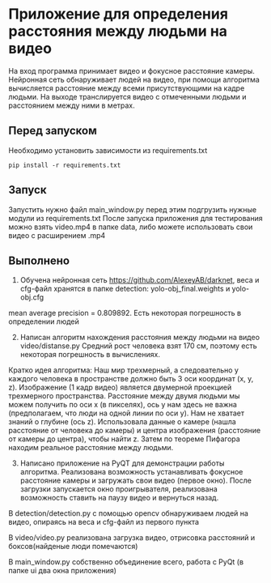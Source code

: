 # Приложение для определения расстояния между людьми на видео
На вход программа принимает видео и фокусное расстояние камеры. Нейронная сеть обнаруживает людей на видео, при помощи алгоритма вычисляется расстояние между всеми присутствующими на кадре людьми. На выходе транслируется видео с отмеченными людьми и расстоянием между ними в метрах.

## Перед запуском
Необходимо установить зависимости из requirements.txt
```
pip install -r requirements.txt
```

## Запуск
Запустить нужно файл main_window.py перед этим подгрузить нужные модули из requirements.txt
После запуска приложения для тестирования можно взять video.mp4 в папке data, либо можете использовать свои видео с расширением .mp4 

## Выполнено
1) Обучена нейронная сеть https://github.com/AlexeyAB/darknet, веса и cfg-файл хранятся в папке detection: yolo-obj_final.weights и yolo-obj.cfg

mean average precision = 0.809892. Есть некоторая погрешность в определении людей

2) Написан алгоритм нахождения расстояния между людьми на видео video/distanse.py
Средний рост человека взят 170 см, поэтому есть некоторая погрешность в вычислениях.

Кратко идея алгоритма:
Наш мир трехмерный, а следовательно у каждого человека в пространстве должно быть 3 оси координат (x, y, z). Изображение (1 кадр видео) является двумерной проекцией трехмерного пространства. Расстояние между двумя людьми мы можем получить по оси x (в пикселях), ось y нам здесь не важна (предполагаем, что люди на одной линии по оси y). Нам не хватает знаний о глубине (ось z). Использовала данные о камере (нашла расстояние от человека до камеры) и центра изображения (расстояние от камеры до центра), чтобы найти z. Затем по теореме Пифагора находим реальное расстояние между людьми.

3) Написано приложение на PyQT для демонстрации работы алгоритма. Реализована возможность устанавливать фокусное расстояние камеры и загружать свои видео (первое окно). После загрузки запускается окно проигрывателя, реализована возможность ставить на паузу видео и вернуться назад.

В detection/detection.py с помощью opencv обнаруживаем людей на видео, опираясь на веса и cfg-файл из первого пункта

В video/video.py реализована загрузка видео, отрисовка расстояний и боксов(найденые люди помечаются)

В main_window.py собственно объединение всего, работа с PyQt (в папке ui два окна приложения)



